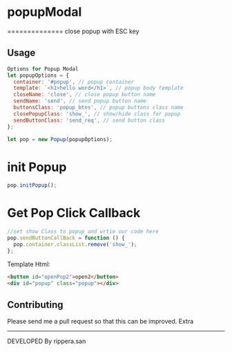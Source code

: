 # popupModal

==============
close popup with ESC key

## Usage

```javascript
Options for Popup Modal
let popupOptions = {
  container: '#popup', // popup container
  template: `<h1>hello word</h1>`, // popup body template
  closeName: 'close', // close popup button name
  sendName: 'send', // send popup button name
  buttonsClass: 'popup_btns', // popup buttons class name
  closePopupClass: 'show_', // show/hide class for popup
  sendButtonClass: 'send_req', // send button class
};

let pop = new Popup(popupOptions);
```

# init Popup

```javascript
pop.initPopup();
```

# Get Pop Click Callback

```javascript
//set show Class to popup and wrtie our code here
pop.sendButtonCallBack = function () {
  pop.container.classList.remove('show_');
};
```

Template Html:

```html
<button id="openPop2">open2</button>
<div id="popup" class="popup"></div>
```

## Contributing

Please send me a pull request so that this can be improved.
Extra

---

DEVELOPED By rippera.san
